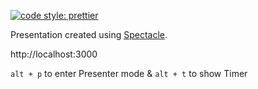 [![code style: prettier](https://img.shields.io/badge/code_style-prettier-ff69b4.svg?style=flat-square)](https://github.com/prettier/prettier)

Presentation created using [Spectacle](https://github.com/FormidableLabs/spectacle-boilerplate).

http://localhost:3000

`alt + p` to enter Presenter mode & `alt + t` to show Timer
